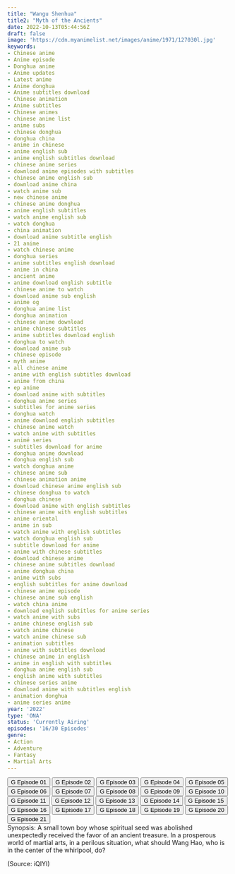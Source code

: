 ```yaml
---
title: "Wangu Shenhua"
title2: "Myth of the Ancients"
date: 2022-10-13T05:44:56Z
draft: false
image: 'https://cdn.myanimelist.net/images/anime/1971/127030l.jpg'
keywords:
- Chinese anime
- Anime episode
- Donghua anime
- Anime updates
- Latest anime
- Anime donghua
- Anime subtitles download
- Chinese animation
- Anime subtitles
- Chinese animes
- chinese anime list
- anime subs
- chinese donghua
- donghua china
- anime in chinese
- anime english sub
- anime english subtitles download
- chinese anime series
- download anime episodes with subtitles
- chinese anime english sub
- download anime china
- watch anime sub
- new chinese anime
- chinese anime donghua
- anime english subtitles
- watch anime english sub
- watch donghua
- china animation
- download anime subtitle english
- 21 anime
- watch chinese anime
- donghua series
- anime subtitles english download
- anime in china
- ancient anime
- anime download english subtitle
- chinese anime to watch
- download anime sub english
- anime og
- donghua anime list
- donghua animation
- chinese anime download
- anime chinese subtitles
- anime subtitles download english
- donghua to watch
- download anime sub
- chinese episode
- myth anime
- all chinese anime
- anime with english subtitles download
- anime from china
- ep anime
- download anime with subtitles
- donghua anime series
- subtitles for anime series
- donghua watch
- anime download english subtitles
- chinese anime watch
- watch anime with subtitles
- animé series
- subtitles download for anime
- donghua anime download
- donghua english sub
- watch donghua anime
- chinese anime sub
- chinese animation anime
- download chinese anime english sub
- chinese donghua to watch
- donghua chinese
- download anime with english subtitles
- chinese anime with english subtitles
- anime oriental
- anime in sub
- watch anime with english subtitles
- watch donghua english sub
- subtitle download for anime
- anime with chinese subtitles
- download chinese anime
- chinese anime subtitles download
- anime donghua china
- anime with subs
- english subtitles for anime download
- chinese anime episode
- chinese anime sub english
- watch china anime
- download english subtitles for anime series
- watch anime with subs
- anime chinese english sub
- watch anime chinese
- watch anime chinese sub
- animation subtitles
- anime with subtitles download
- chinese anime in english
- anime in english with subtitles
- donghua anime english sub
- english anime with subtitles
- chinese series anime
- download anime with subtitles english
- animation donghua
- anime series anime
year: '2022'
type: 'ONA'
status: 'Currently Airing'
episodes: '16/30 Episodes'
genre:
- Action
- Adventure
- Fantasy
- Martial Arts
---
```


<div class="d-g gg-5 gtc-r ai-c">
<button onclick="window.open('?gog=wangu-shenhua-episode-1','_blank')">G Episode 01</button>
<button onclick="window.open('?gog=wangu-shenhua-episode-2','_blank')">G Episode 02</button>
<button onclick="window.open('?gog=wangu-shenhua-episode-3','_blank')">G Episode 03</button>
<button onclick="window.open('?gog=wangu-shenhua-episode-4','_blank')">G Episode 04</button>
<button onclick="window.open('?gog=wangu-shenhua-episode-5','_blank')">G Episode 05</button>
<button onclick="window.open('?gog=wangu-shenhua-episode-6','_blank')">G Episode 06</button>
<button onclick="window.open('?gog=wangu-shenhua-episode-7','_blank')">G Episode 07</button>
<button onclick="window.open('?gog=wangu-shenhua-episode-8','_blank')">G Episode 08</button>
<button onclick="window.open('?gog=wangu-shenhua-episode-9','_blank')">G Episode 09</button>
<button onclick="window.open('?gog=wangu-shenhua-episode-10','_blank')">G Episode 10</button>
<button onclick="window.open('?gog=wangu-shenhua-episode-11','_blank')">G Episode 11</button>
<button onclick="window.open('?gog=wangu-shenhua-episode-12','_blank')">G Episode 12</button>
<button onclick="window.open('?gog=wangu-shenhua-episode-13','_blank')">G Episode 13</button>
<button onclick="window.open('?gog=wangu-shenhua-episode-14','_blank')">G Episode 14</button>
<button onclick="window.open('?gog=wangu-shenhua-episode-15','_blank')">G Episode 15</button>
<button onclick="window.open('?gog=wangu-shenhua-episode-16','_blank')">G Episode 16</button>
<button onclick="window.open('?gog=wangu-shenhua-episode-17','_blank')">G Episode 17</button>
<button onclick="window.open('?gog=wangu-shenhua-episode-18','_blank')">G Episode 18</button>
<button onclick="window.open('?gog=wangu-shenhua-episode-19','_blank')">G Episode 19</button>
<button onclick="window.open('?gog=wangu-shenhua-episode-20','_blank')">G Episode 20</button>
<button onclick="window.open('?gog=wangu-shenhua-episode-21','_blank')">G Episode 21</button>
</div>
<div class="bc-1 p-5 d-g gg-5">Synopsis: A small town boy whose spiritual seed was abolished unexpectedly received the favor of an ancient treasure. In a prosperous world of martial arts, in a perilous situation, what should Wang Hao, who is in the center of the whirlpool, do?

(Source: iQIYI)
</div>
